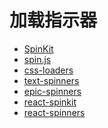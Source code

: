 加载指示器
========

- [SpinKit](https://github.com/tobiasahlin/SpinKit)
- [spin.js](https://github.com/fgnass/spin.js/)
- [css-loaders](https://github.com/lukehaas/css-loaders)
- [text-spinners](https://github.com/maxbeier/text-spinners)
- [epic-spinners](https://github.com/epicmaxco/epic-spinners)
- [react-spinkit](https://github.com/KyleAMathews/react-spinkit)
- [react-spinners](https://github.com/davidhu2000/react-spinners)
